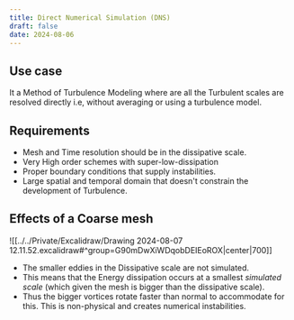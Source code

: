 ```yaml
---
title: Direct Numerical Simulation (DNS)
draft: false
date: 2024-08-06
---
```


## Use case
It a Method of Turbulence Modeling where are all the Turbulent scales are resolved directly i.e, without averaging or using a turbulence model. 
## Requirements
- Mesh and Time resolution should be in the dissipative scale. 
- Very High order schemes with super-low-dissipation
- Proper boundary conditions that supply instabilities. 
- Large spatial and temporal domain that doesn't constrain the development of Turbulence.
## Effects of a Coarse mesh
![[../../Private/Excalidraw/Drawing 2024-08-07 12.11.52.excalidraw#^group=G90mDwXiWDqobDEIEoROX|center|700]]
- The smaller eddies in the Dissipative scale are not simulated. 
- This means that the Energy dissipation occurs at a smallest *simulated scale* (which given the mesh is bigger than the dissipative scale). 
- Thus the bigger vortices rotate faster than normal to accommodate for this. This is non-physical and creates numerical instabilities. 

